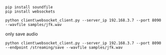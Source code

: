 
```shell
pip install soundfile
pip install websockets
```
```shell script
python client\websocket_client.py --server_ip 192.168.3.7 --port 8090 --wavfile samples/jfk.wav
```
only save audio
```shell script
python client\websocket_client.py --server_ip 192.168.3.7 --port 8090 --endpoint /streaming/save --wavfile samples/jfk.wav
```